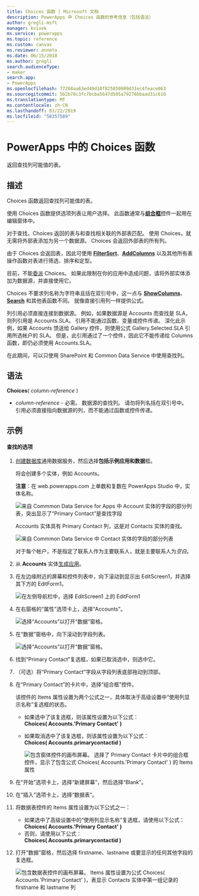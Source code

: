 ```yaml
---
title: Choices 函数 | Microsoft 文档
description: PowerApps 中 Choices 函数的参考信息（包括语法）
author: gregli-msft
manager: kvivek
ms.service: powerapps
ms.topic: reference
ms.custom: canvas
ms.reviewer: anneta
ms.date: 06/15/2018
ms.author: gregli
search.audienceType:
- maker
search.app:
- PowerApps
ms.openlocfilehash: 77268aa63ed49d10f825850909d31ec4feace063
ms.sourcegitcommit: 5b2b70c3fc7bcba5647d505a79276bbaad31c610
ms.translationtype: MT
ms.contentlocale: zh-CN
ms.lasthandoff: 03/22/2019
ms.locfileid: "58357589"
---
```

# <a name="choices-function-in-powerapps"></a>PowerApps 中的 Choices 函数
返回查找列可能值的表。

## <a name="description"></a>描述
Choices 函数返回查找列可能值的表。  

使用 Choices 函数提供选项列表让用户选择。 此函数通常与[**组合框**](../controls/control-combo-box.md)控件一起用在编辑窗体中。

对于查找，Choices 返回的表与和查找相关联的外部表匹配。 使用 Choices，就无需将外部表添加为另一个数据源。 Choices 会返回外部表的所有列。

由于 Choices 会返回表，因此可使用 [**Filter**](function-filter-lookup.md)[**Sort**](function-sort.md)、[**AddColumns**](function-table-shaping.md) 以及其他所有表操作函数对表进行筛选、排序和定型。 

目前，不能[委派](../delegation-overview.md) Choices。 如果此限制在你的应用中造成问题，请将外部实体添加为数据源，并直接使用它。 

Choices 不要求列名称为字符串且括在双引号中，这一点与 [**ShowColumns**](function-table-shaping.md)、[**Search**](function-filter-lookup.md) 和其他表函数不同。 就像直接引用列一样提供公式。

列引用必须直接连接到数据源。 例如，如果数据源是 Accounts 而查找是 SLA，则列引用是 Accounts.SLA。 引用不能通过函数、变量或控件传递。 深化此示例，如果 Accounts 馈送给 Gallery 控件，则使用公式 Gallery.Selected.SLA 引用所选帐户的 SLA。 但是，此引用通过了一个控件，因此它不能传递给 Columns 函数，即仍必须使用 Accounts.SLA。

在此期间，可以只使用 SharePoint 和 Common Data Service 中使用查找列。

## <a name="syntax"></a>语法
**Choices**( *column-reference* )

* *column-reference* - 必需。  数据源的查找列。 请勿将列名括在双引号中。 引用必须直接指向数据源的列，而不能通过函数或控件传递。

## <a name="examples"></a>示例

#### <a name="choices-for-a-lookup"></a>查找的选项

1. [创建数据库](../../../administrator/create-database.md)通用数据服务，然后选择**包括示例应用和数据**框。

    将会创建多个实体，例如 Accounts。

    **注意**：在 web.powerapps.com 上单数和复数在 PowerApps Studio 中，实体名称。

    ![来自 Commmon Data Service for Apps 中 Account 实体的字段的部分列表，突出显示了“Primary Contact”是查找字段](media/function-choices/entity-account.png)

    Accounts 实体具有 Primary Contact 列，这是对 Contacts 实体的查找。  

    ![来自 Commmon Data Service 中 Contact 实体的字段的部分列表](media/function-choices/entity-contact.png)

    对于每个帐户，不是指定了联系人作为主要联系人，就是主要联系人为*空白*。

2. 从 **Accounts** 实体[生成应用](../data-platform-create-app.md)。

3. 在左边缘附近的屏幕和控件列表中，向下滚动到显示出 EditScreen1，并选择其下方的 EditForm1。

    ![在左侧导航栏中，选择 EditScreen1 上的 EditForm1](media/function-choices/select-editform.png)

4. 在右窗格的“属性”选项卡上，选择“Accounts”。

    ![选择“Accounts”以打开“数据”窗格。](media/function-choices/open-data-pane.png)

5. 在“数据”窗格中，向下滚动到字段列表。

    ![选择“Accounts”以打开“数据”窗格。](media/function-choices/field-list.png)

6. 找到“Primary Contact”复选框，如果已取消选中，则选中它。

7. （可选）将“Primary Contact”字段从字段列表底部拖动到顶部。

8. 在“Primary Contact”的卡片中，选择“组合框”控件。

    该控件的 Items 属性设置为两个公式之一，具体取决于高级设置中“使用列显示名称”复选框的状态。

   - 如果选中了该复选框，则该属性设置为以下公式：<br>**Choices( Accounts.'Primary Contact' )**
   - 如果取消选中了该复选框，则该属性设置为以下公式：<br>**Choices( Accounts.primarycontactid )**

     ![包含窗体控件的画布屏幕。 选择了 Primary Contact 卡片中的组合框控件，显示了包含公式 Choices( Accounts.'Primary Contact' ) 的 Items 属性](media/function-choices/accounts-primary-contact.png)

9. 在“开始”选项卡上，选择“新建屏幕”，然后选择“Blank”。

10. 在“插入”选项卡上，选择“数据表”。

11. 将数据表控件的 Items 属性设置为以下公式之一：

     - 如果选中了高级设置中的“使用列显示名称”复选框，请使用以下公式：<br>**Choices( Accounts.'Primary Contact' )**
     - 否则，请使用以下公式：<br>**Choices( Accounts.primarycontactid )**

12. 打开“数据”窗格，然后选择 firstname、lastname 或要显示的任何其他字段的复选框。

     ![包含数据表控件的画布屏幕。 Items 属性设置为公式 Choices( Accounts.'Primary Contact' )，表显示 Contacts 实体中第一组记录的 firstname 和 lastname 列](media/function-choices/full-accounts-pc.png)
